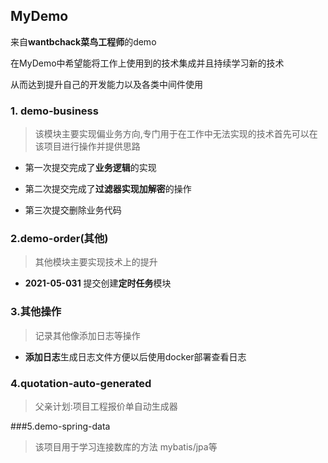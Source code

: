 ## MyDemo

来自**wantbchack菜鸟工程师**的demo

在MyDemo中希望能将工作上使用到的技术集成并且持续学习新的技术

从而达到提升自己的开发能力以及各类中间件使用


### 1. demo-business
>该模块主要实现偏业务方向,专门用于在工作中无法实现的技术首先可以在该项目进行操作并提供思路

 * 第一次提交完成了**业务逻辑**的实现
  
 * 第二次提交完成了**过滤器实现加解密**的操作
 
 * 第三次提交删除业务代码
 
 
 ### 2.demo-order(其他)
 
 >其他模块主要实现技术上的提升
 
 * **2021-05-031** 提交创建**定时任务**模块
  
  
 
  ### 3.其他操作
  > 记录其他像添加日志等操作
  
  * **添加日志**生成日志文件方便以后使用docker部署查看日志


### 4.quotation-auto-generated
 > 父亲计划:项目工程报价单自动生成器
 
 
 ###5.demo-spring-data
 
>该项目用于学习连接数库的方法 mybatis/jpa等
 